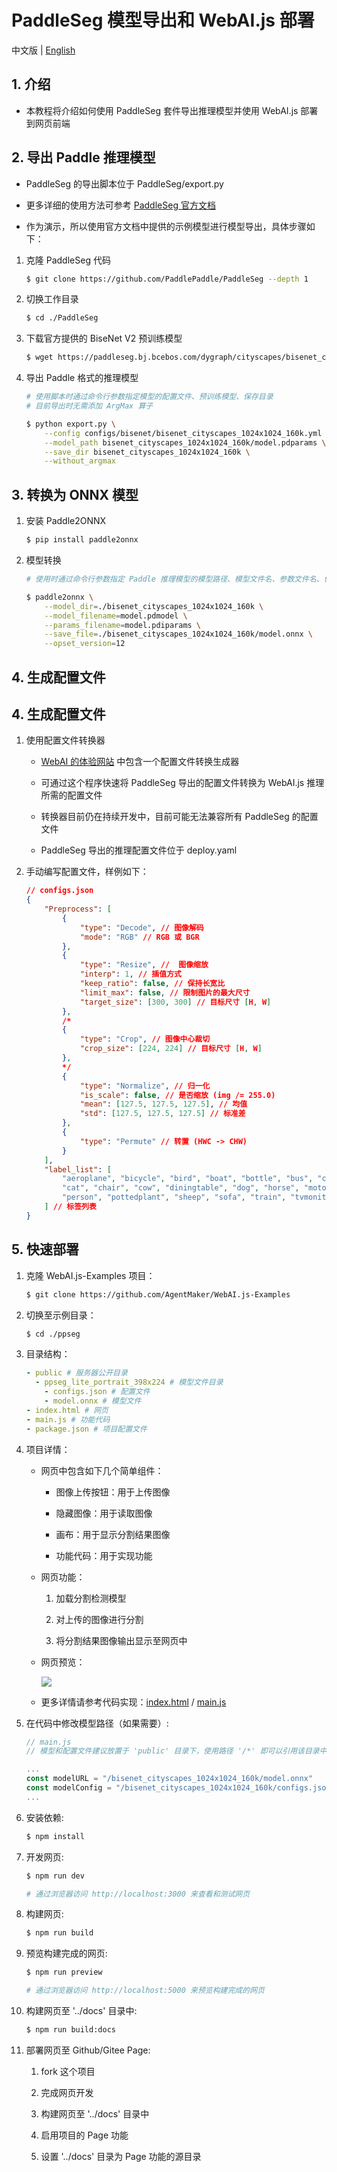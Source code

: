 # PaddleSeg 模型导出和 WebAI.js 部署
中文版 | [English](./README_EN.md)

## 1. 介绍
* 本教程将介绍如何使用 PaddleSeg 套件导出推理模型并使用 WebAI.js 部署到网页前端

## 2. 导出 Paddle 推理模型
* PaddleSeg 的导出脚本位于 PaddleSeg/export.py

* 更多详细的使用方法可参考 [PaddleSeg 官方文档](https://github.com/PaddlePaddle/PaddleSeg/blob/release/2.3/docs/model_export_cn.md)

* 作为演示，所以使用官方文档中提供的示例模型进行模型导出，具体步骤如下：

1. 克隆 PaddleSeg 代码

    ```bash
    $ git clone https://github.com/PaddlePaddle/PaddleSeg --depth 1
    ```

2. 切换工作目录

    ```bash
    $ cd ./PaddleSeg
    ```

3. 下载官方提供的 BiseNet V2 预训练模型

    ```bash
    $ wget https://paddleseg.bj.bcebos.com/dygraph/cityscapes/bisenet_cityscapes_1024x1024_160k/model.pdparams -P bisenet_cityscapes_1024x1024_160k

    ```

4. 导出 Paddle 格式的推理模型

    ```bash
    # 使用脚本时通过命令行参数指定模型的配置文件、预训练模型、保存目录
    # 目前导出时无需添加 ArgMax 算子

    $ python export.py \
        --config configs/bisenet/bisenet_cityscapes_1024x1024_160k.yml \
        --model_path bisenet_cityscapes_1024x1024_160k/model.pdparams \
        --save_dir bisenet_cityscapes_1024x1024_160k \
        --without_argmax 
    ```

## 3. 转换为 ONNX 模型
1. 安装 Paddle2ONNX

    ```bash
    $ pip install paddle2onnx
    ```

2. 模型转换

    ```bash
    # 使用时通过命令行参数指定 Paddle 推理模型的模型路径、模型文件名、参数文件名、保存文件路径和 ONNX 算子集的版本

    $ paddle2onnx \
        --model_dir=./bisenet_cityscapes_1024x1024_160k \
        --model_filename=model.pdmodel \
        --params_filename=model.pdiparams \
        --save_file=./bisenet_cityscapes_1024x1024_160k/model.onnx \
        --opset_version=12
    ```

## 4. 生成配置文件

## 4. 生成配置文件

1. 使用配置文件转换器

    * [WebAI 的体验网站](https://agentmaker.github.io/WebAI.js) 中包含一个配置文件转换生成器

    * 可通过这个程序快速将 PaddleSeg 导出的配置文件转换为 WebAI.js 推理所需的配置文件

    * 转换器目前仍在持续开发中，目前可能无法兼容所有 PaddleSeg 的配置文件

    * PaddleSeg 导出的推理配置文件位于 deploy.yaml

2. 手动编写配置文件，样例如下：

    ```json
    // configs.json
    {
        "Preprocess": [
            {
                "type": "Decode", // 图像解码
                "mode": "RGB" // RGB 或 BGR
            },
            {
                "type": "Resize", //  图像缩放
                "interp": 1, // 插值方式
                "keep_ratio": false, // 保持长宽比
                "limit_max": false, // 限制图片的最大尺寸
                "target_size": [300, 300] // 目标尺寸 [H, W]
            },
            /*
            {
                "type": "Crop", // 图像中心裁切
                "crop_size": [224, 224] // 目标尺寸 [H, W]
            },
            */
            {
                "type": "Normalize", // 归一化
                "is_scale": false, // 是否缩放 (img /= 255.0)
                "mean": [127.5, 127.5, 127.5], // 均值
                "std": [127.5, 127.5, 127.5] // 标准差
            },
            {
                "type": "Permute" // 转置 (HWC -> CHW)
            }
        ],
        "label_list": [
            "aeroplane", "bicycle", "bird", "boat", "bottle", "bus", "car", 
            "cat", "chair", "cow", "diningtable", "dog", "horse", "motorbike", 
            "person", "pottedplant", "sheep", "sofa", "train", "tvmonitor"
        ] // 标签列表
    }
    ```

## 5. 快速部署
1. 克隆 WebAI.js-Examples 项目：

    ```bash
    $ git clone https://github.com/AgentMaker/WebAI.js-Examples
    ```

2. 切换至示例目录：

    ```bash
    $ cd ./ppseg
    ```

3. 目录结构：

    ```yaml
    - public # 服务器公开目录
      - ppseg_lite_portrait_398x224 # 模型文件目录
        - configs.json # 配置文件
        - model.onnx # 模型文件
    - index.html # 网页
    - main.js # 功能代码
    - package.json # 项目配置文件
    ```

4. 项目详情：
    * 网页中包含如下几个简单组件：

        * 图像上传按钮：用于上传图像

        * 隐藏图像：用于读取图像

        * 画布：用于显示分割结果图像

        * 功能代码：用于实现功能

    * 网页功能：

        1. 加载分割检测模型

        2. 对上传的图像进行分割

        3. 将分割结果图像输出显示至网页中

    * 网页预览：

        ![](https://ai-studio-static-online.cdn.bcebos.com/5fc50fd41c9d4f2dae911b1b4b5f236a46e6cc47f1134ad19e66172e9464a6c3)
    
    * 更多详情请参考代码实现：[index.html](index.html) / [main.js](main.js)

5. 在代码中修改模型路径（如果需要）:

    ```js
    // main.js
    // 模型和配置文件建议放置于 'public' 目录下，使用路径 '/*' 即可以引用该目录中的文件

    ...
    const modelURL = "/bisenet_cityscapes_1024x1024_160k/model.onnx"
    const modelConfig = "/bisenet_cityscapes_1024x1024_160k/configs.json"
    ...
    ```

6. 安装依赖:

    ```bash
    $ npm install
    ```

7. 开发网页:

    ```bash
    $ npm run dev

    # 通过浏览器访问 http://localhost:3000 来查看和测试网页
    ```

8. 构建网页:

    ```bash
    $ npm run build
    ```

9. 预览构建完成的网页:

    ```bash
    $ npm run preview

    # 通过浏览器访问 http://localhost:5000 来预览构建完成的网页
    ```

10. 构建网页至 '../docs' 目录中:

    ```bash
    $ npm run build:docs
    ```

11. 部署网页至 Github/Gitee Page:

    1. fork 这个项目

    2. 完成网页开发

    3. 构建网页至 '../docs' 目录中

    4. 启用项目的 Page 功能

    5. 设置 '../docs' 目录为 Page 功能的源目录
